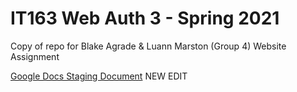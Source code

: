 # IT163 Web Auth 3 - Spring 2021
Copy of repo for Blake Agrade & Luann Marston (Group 4) Website Assignment

[Google Docs Staging Document](https://docs.google.com/document/d/1vy_ob1rKQXYgrFOv_2h5TQ1WQDra-lZxdeT0J1lvGSc/edit?usp=sharing)
 NEW EDIT
